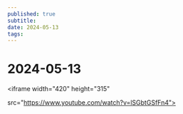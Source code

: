 ```yaml
---
published: true
subtitle: 
date: 2024-05-13
tags: 
---
```


# 2024-05-13


<iframe width="420" height="315"

src="https://www.youtube.com/watch?v=lSGbtGSfFn4">

</iframe>

